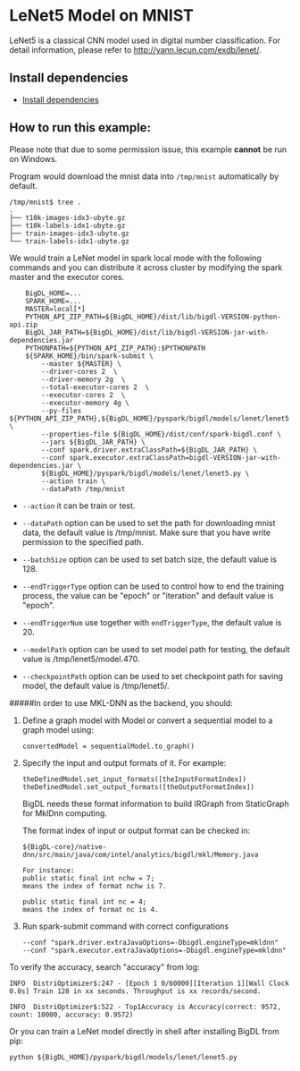 # LeNet5 Model on MNIST

LeNet5 is a classical CNN model used in digital number classification. For detail information,
please refer to <http://yann.lecun.com/exdb/lenet/>.

## Install dependencies
 * [Install dependencies](../../../README.md#install.dependencies)

## How to run this example:
Please note that due to some permission issue, this example **cannot** be run on Windows.


Program would download the mnist data into ```/tmp/mnist``` automatically by default.

```
/tmp/mnist$ tree .
.
├── t10k-images-idx3-ubyte.gz
├── t10k-labels-idx1-ubyte.gz
├── train-images-idx3-ubyte.gz
└── train-labels-idx1-ubyte.gz

```

We would train a LeNet model in spark local mode with the following commands and you can distribute it across cluster by modifying the spark master and the executor cores.

```
    BigDL_HOME=...
    SPARK_HOME=...
    MASTER=local[*]
    PYTHON_API_ZIP_PATH=${BigDL_HOME}/dist/lib/bigdl-VERSION-python-api.zip
    BigDL_JAR_PATH=${BigDL_HOME}/dist/lib/bigdl-VERSION-jar-with-dependencies.jar
    PYTHONPATH=${PYTHON_API_ZIP_PATH}:$PYTHONPATH
    ${SPARK_HOME}/bin/spark-submit \
        --master ${MASTER} \
        --driver-cores 2  \
        --driver-memory 2g  \
        --total-executor-cores 2  \
        --executor-cores 2  \
        --executor-memory 4g \
        --py-files ${PYTHON_API_ZIP_PATH},${BigDL_HOME}/pyspark/bigdl/models/lenet/lenet5.py  \
        --properties-file ${BigDL_HOME}/dist/conf/spark-bigdl.conf \
        --jars ${BigDL_JAR_PATH} \
        --conf spark.driver.extraClassPath=${BigDL_JAR_PATH} \
        --conf spark.executor.extraClassPath=bigdl-VERSION-jar-with-dependencies.jar \
        ${BigDL_HOME}/pyspark/bigdl/models/lenet/lenet5.py \
        --action train \
        --dataPath /tmp/mnist
 ```

* ```--action``` it can be train or test.

* ```--dataPath``` option can be used to set the path for downloading mnist data, the default value is /tmp/mnist. Make sure that you have write permission to the specified path.

* ```--batchSize``` option can be used to set batch size, the default value is 128.

* ```--endTriggerType``` option can be used to control how to end the training process, the value can be "epoch" or "iteration" and default value is "epoch".

* ```--endTriggerNum``` use together with ```endTriggerType```, the default value is 20.

* ```--modelPath``` option can be used to set model path for testing, the default value is /tmp/lenet5/model.470.

* ```--checkpointPath``` option can be used to set checkpoint path for saving model, the default value is /tmp/lenet5/.

#####In order to use MKL-DNN as the backend, you should:
1. Define a graph model with Model or convert a sequential model to a graph model using:
   ```
   convertedModel = sequentialModel.to_graph()
   ```
2. Specify the input and output formats of it.
   For example:
   ```
   theDefinedModel.set_input_formats([theInputFormatIndex])
   theDefinedModel.set_output_formats([theOutputFormatIndex])
   ```
   BigDL needs these format information to build IRGraph from StaticGraph for MklDnn computing.
   
   The format index of input or output format can be checked
   in: 
   ```
   ${BigDL-core}/native-dnn/src/main/java/com/intel/analytics/bigdl/mkl/Memory.java
   
   For instance:
   public static final int nchw = 7;
   means the index of format nchw is 7.
   
   public static final int nc = 4;
   means the index of format nc is 4.
   
   ```
3. Run spark-submit command with correct configurations
   ```
   --conf "spark.driver.extraJavaOptions=-Dbigdl.engineType=mkldnn"
   --conf "spark.executor.extraJavaOptions=-Dbigdl.engineType=mkldnn"
   ```

To verify the accuracy, search "accuracy" from log:

```
INFO  DistriOptimizer$:247 - [Epoch 1 0/60000][Iteration 1][Wall Clock 0.0s] Train 128 in xx seconds. Throughput is xx records/second.

INFO  DistriOptimizer$:522 - Top1Accuracy is Accuracy(correct: 9572, count: 10000, accuracy: 0.9572)

```

Or you can train a LeNet model directly in shell after installing BigDL from pip:
```
python ${BigDL_HOME}/pyspark/bigdl/models/lenet/lenet5.py
```